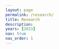 ```yaml
---
layout: page
permalink: /research/
title: Research
description: 
years: [2023]
nav: true
nav_order: 1
---
```

<!-- _pages/publications.md -->
<div class="research">


</div>
